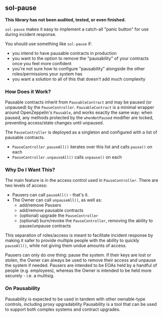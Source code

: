 ## sol-pause

**This library has not been audited, tested, or even finished.**

`sol-pause` makes it easy to implement a catch-all "panic button" for use during incident response.

You should use something like `sol-pause` if: 
* you intend to have pausable contracts in production
* you want to the option to remove the "pausability" of your contracts once you feel more confident
* you're not sure how to configure "pausability" alongside the other roles/permissions your system has
* you want a solution to all of this that doesn't add much complexity

### How Does it Work?

Pausable contracts inherit from `PausableContract` and may be paused (or unpaused) by the `PauseController`. `PausableContract` is a minimal wrapper around OpenZeppelin's `Pausable`, and works exactly the same way: when paused, any methods protected by the `whenNotPaused` modifier are locked, preventing access/state changes until unpaused.

The `PauseController` is deployed as a singleton and configured with a list of pausable contracts. 
* `PauseController.pauseAll()` iterates over this list and calls `pause()` on each
* `PauseController.unpauseAll()` calls `unpause()` on each

### Why Do I Want This?

The main feature is in the access control used in `PauseController`. There are two levels of access:
* Pausers can call `pauseAll()` - that's it.
* The Owner can call `unpauseAll()`, as well as:
    * add/remove Pausers
    * add/remove pausable contracts
    * (optional) upgrade the `PauseController`
    * (optional) burn/revoke the `PauseController`, removing the ability to pause/unpause contracts

 This separation of roles/access is meant to facilitate incident response by making it safer to provide multiple people with the ability to quickly `pauseAll()`, while not giving them undue amounts of access. 
 
 Pausers can only do one thing: pause the system. If their keys are lost or stolen, the Owner can always be used to remove their access and unpause the system if needed. Pausers are intended to be EOAs held by a handful of people (e.g. employees), whereas the Owner is intended to be held more securely - i.e. a multisig.

 ### On Pausability

Pausability is expected to be used in tandem with other ownable-type controls, including proxy upgradability Pausability is a tool that can be used to support both complex systems and contract upgrades.